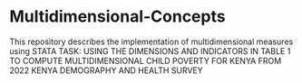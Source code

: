 # Multidimensional-Concepts
This repository describes the implementation of multidimensional measures using STATA
TASK:  USING THE DIMENSIONS AND INDICATORS IN TABLE 1 TO COMPUTE MULTIDIMENSIONAL CHILD POVERTY FOR KENYA FROM 2022 KENYA DEMOGRAPHY  AND HEALTH SURVEY



